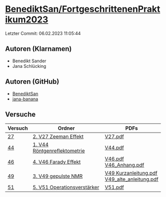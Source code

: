 # [BenediktSan/FortgeschrittenenPraktikum2023](https://github.com/BenediktSan/FortgeschrittenenPraktikum2023)

Letzter Commit: 06.02.2023 11:05:44

## Autoren (Klarnamen)
- Benedikt Sander
- Jana Schlücking

## Autoren (GitHub)
- [BenediktSan](https://github.com/BenediktSan)
- [jana-banana](https://github.com/jana-banana)

## Versuche

|       Versuch        |                                                                                Ordner                                                                                 |                                                                                                                                                                                                                         PDFs                                                                                                                                                                                                                          |
|----------------------|-----------------------------------------------------------------------------------------------------------------------------------------------------------------------|-------------------------------------------------------------------------------------------------------------------------------------------------------------------------------------------------------------------------------------------------------------------------------------------------------------------------------------------------------------------------------------------------------------------------------------------------------|
|[27](../../versuch/27)|[2. V27 Zeeman Effekt](https://github.com/BenediktSan/FortgeschrittenenPraktikum2023/tree/main/Versuche%20Semester%20VII/2.%20V27%20Zeeman%20Effekt)                   |[V27.pdf](https://docs.google.com/viewer?url=https://raw.githubusercontent.com/BenediktSan/FortgeschrittenenPraktikum2023/main/Versuche%20Semester%20VII/2.%20V27%20Zeeman%20Effekt/V27.pdf)                                                                                                                                                                                                                                                           |
|[44](../../versuch/44)|[1. V44 Röntgenreflektometrie](https://github.com/BenediktSan/FortgeschrittenenPraktikum2023/tree/main/Versuche%20Semester%20VII/1.%20V44%20R%C3%B6ntgenreflektometrie)|[V44.pdf](https://docs.google.com/viewer?url=https://raw.githubusercontent.com/BenediktSan/FortgeschrittenenPraktikum2023/main/Versuche%20Semester%20VII/1.%20V44%20R%C3%B6ntgenreflektometrie/V44.pdf)                                                                                                                                                                                                                                                |
|[46](../../versuch/46)|[4. V46 Farady Effekt](https://github.com/BenediktSan/FortgeschrittenenPraktikum2023/tree/main/Versuche%20Semester%20VII/4.%20V46%20Farady%20Effekt)                   |[V46.pdf](https://docs.google.com/viewer?url=https://raw.githubusercontent.com/BenediktSan/FortgeschrittenenPraktikum2023/main/Versuche%20Semester%20VII/4.%20V46%20Farady%20Effekt/V46.pdf)<br/>[V46_Anhang.pdf](https://docs.google.com/viewer?url=https://raw.githubusercontent.com/BenediktSan/FortgeschrittenenPraktikum2023/main/Versuche%20Semester%20VII/4.%20V46%20Farady%20Effekt/V46_Anhang.pdf)                                            |
|[49](../../versuch/49)|[3. V49 gepulste NMR](https://github.com/BenediktSan/FortgeschrittenenPraktikum2023/tree/main/Versuche%20Semester%20VII/3.%20V49%20gepulste%20NMR)                     |[V49 Kurzanleitung.pdf](https://docs.google.com/viewer?url=https://raw.githubusercontent.com/BenediktSan/FortgeschrittenenPraktikum2023/main/Versuche%20Semester%20VII/3.%20V49%20gepulste%20NMR/V49%20Kurzanleitung.pdf)<br/>[V49_alte_anleitung.pdf](https://docs.google.com/viewer?url=https://raw.githubusercontent.com/BenediktSan/FortgeschrittenenPraktikum2023/main/Versuche%20Semester%20VII/3.%20V49%20gepulste%20NMR/V49_alte_anleitung.pdf)|
|[51](../../versuch/51)|[5. V51 Operationsverstärker](https://github.com/BenediktSan/FortgeschrittenenPraktikum2023/tree/main/Versuche%20Semester%20VII/5.%20V51%20Operationsverst%C3%A4rker)  |[V51.pdf](https://docs.google.com/viewer?url=https://raw.githubusercontent.com/BenediktSan/FortgeschrittenenPraktikum2023/main/Versuche%20Semester%20VII/5.%20V51%20Operationsverst%C3%A4rker/V51.pdf)                                                                                                                                                                                                                                                 |
